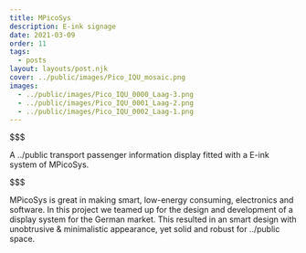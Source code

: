 ```yaml
---
title: MPicoSys
description: E-ink signage
date: 2021-03-09
order: 11
tags:
  - posts
layout: layouts/post.njk
cover: ../public/images/Pico_IQU_mosaic.png
images:
  - ../public/images/Pico_IQU_0000_Laag-3.png
  - ../public/images/Pico_IQU_0001_Laag-2.png
  - ../public/images/Pico_IQU_0002_Laag-1.png
---
```

$$$



A ../public transport passenger information display fitted with a E-ink system of MPicoSys.

$$$



MPicoSys is great in making smart, low-energy consuming, electronics and software. 
In this project we teamed up for the design and development of a display system for the German market. 
This resulted in an smart design with unobtrusive & minimalistic  appearance, yet solid and robust for ../public space.
